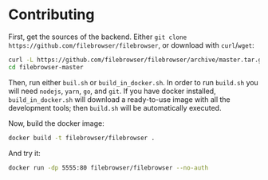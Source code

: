 # Contributing

First, get the sources of the backend. Either `git clone https://github.com/filebrowser/filebrowser`, or download with `curl`/`wget`:

``` bash
curl -L https://github.com/filebrowser/filebrowser/archive/master.tar.gz | tar xvz
cd filebrowser-master
```

Then, run either `buil.sh` or `build_in_docker.sh`. In order to run `build.sh` you will need `nodejs`, `yarn`, `go`, and `git`. If you have docker installed, `build_in_docker.sh` will download a ready-to-use image with all the development tools; then `build.sh` will be automatically executed.

Now, build the docker image:

``` bash
docker build -t filebrowser/filebrowser .
```

And try it:

``` bash
docker run -dp 5555:80 filebrowser/filebrowser --no-auth
```
